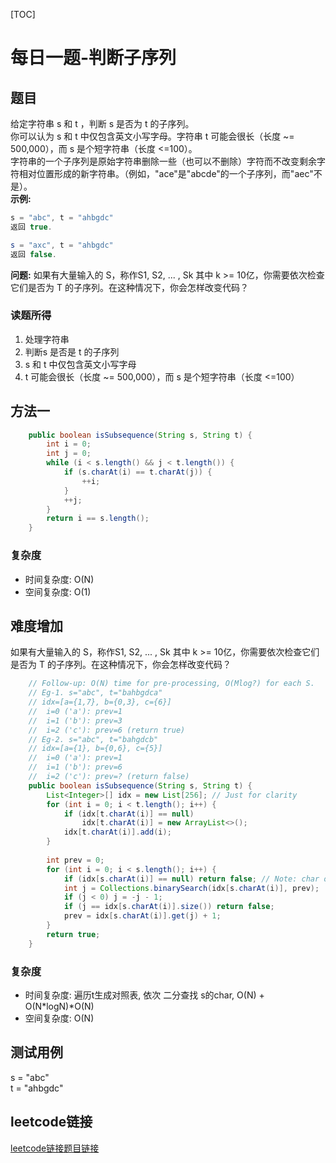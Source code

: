 [TOC]

# 每日一题-判断子序列

## 题目
给定字符串 s 和 t ，判断 s 是否为 t 的子序列。  
你可以认为 s 和 t 中仅包含英文小写字母。字符串 t 可能会很长（长度 ~= 500,000），而 s 是个短字符串（长度 <=100）。  
字符串的一个子序列是原始字符串删除一些（也可以不删除）字符而不改变剩余字符相对位置形成的新字符串。（例如，"ace"是"abcde"的一个子序列，而"aec"不是）。  
**示例:**  
```java
s = "abc", t = "ahbgdc"
返回 true.

s = "axc", t = "ahbgdc"
返回 false.
```

**问题:**
如果有大量输入的 S，称作S1, S2, ... , Sk 其中 k >= 10亿，你需要依次检查它们是否为 T 的子序列。在这种情况下，你会怎样改变代码？  

### 读题所得
1. 处理字符串
2. 判断s 是否是 t 的子序列
3. s 和 t 中仅包含英文小写字母
4. t 可能会很长（长度 ~= 500,000），而 s 是个短字符串（长度 <=100）

## 方法一
```java
    public boolean isSubsequence(String s, String t) {
        int i = 0;
        int j = 0;
        while (i < s.length() && j < t.length()) {
            if (s.charAt(i) == t.charAt(j)) {
                ++i;
            } 
            ++j;
        }
        return i == s.length();
    }
```
### 复杂度
* 时间复杂度: O(N)
* 空间复杂度: O(1)

## 难度增加
如果有大量输入的 S，称作S1, S2, ... , Sk 其中 k >= 10亿，你需要依次检查它们是否为 T 的子序列。在这种情况下，你会怎样改变代码？  
```java
    // Follow-up: O(N) time for pre-processing, O(Mlog?) for each S.
    // Eg-1. s="abc", t="bahbgdca"
    // idx=[a={1,7}, b={0,3}, c={6}]
    //  i=0 ('a'): prev=1
    //  i=1 ('b'): prev=3
    //  i=2 ('c'): prev=6 (return true)
    // Eg-2. s="abc", t="bahgdcb"
    // idx=[a={1}, b={0,6}, c={5}]
    //  i=0 ('a'): prev=1
    //  i=1 ('b'): prev=6
    //  i=2 ('c'): prev=? (return false)
    public boolean isSubsequence(String s, String t) {
        List<Integer>[] idx = new List[256]; // Just for clarity
        for (int i = 0; i < t.length(); i++) {
            if (idx[t.charAt(i)] == null)
                idx[t.charAt(i)] = new ArrayList<>();
            idx[t.charAt(i)].add(i);
        }
        
        int prev = 0;
        for (int i = 0; i < s.length(); i++) {
            if (idx[s.charAt(i)] == null) return false; // Note: char of S does NOT exist in T causing NPE
            int j = Collections.binarySearch(idx[s.charAt(i)], prev);
            if (j < 0) j = -j - 1;
            if (j == idx[s.charAt(i)].size()) return false;
            prev = idx[s.charAt(i)].get(j) + 1;
        }
        return true;
    }
```
### 复杂度
* 时间复杂度: 遍历t生成对照表, 依次 二分查找 s的char, O(N) + O(N*logN)*O(N)
* 空间复杂度: O(N)

## 测试用例
s = "abc"  
t = "ahbgdc"  

## leetcode链接
[leetcode链接题目链接](https://leetcode-cn.com/problems/is-subsequence/)  